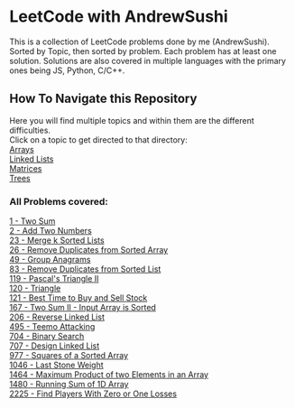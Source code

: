 # LeetCode with AndrewSushi
This is a collection of LeetCode problems done by me (AndrewSushi). Sorted by Topic, then sorted by problem. Each problem has at least one solution. Solutions are also covered in multiple languages with the primary ones being JS, Python, C/C++. 

## How To Navigate this Repository
Here you will find multiple topics and within them are the different difficulties.  
Click on a topic to get directed to that directory:  
[Arrays](Arrays)  
[Linked Lists](Linked_Lists)  
[Matrices](Matrices)  
[Trees](Trees)  

### All Problems covered:
[1 - Two Sum](1)  
[2 - Add Two Numbers](2)  
[23 - Merge k Sorted Lists](23)  
[26 - Remove Duplicates from Sorted Array](26)  
[49 - Group Anagrams](49)  
[83 - Remove Duplicates from Sorted List](83)  
[119 - Pascal's Triangle II](119)  
[120 - Triangle](120)  
[121 - Best Time to Buy and Sell Stock](121)  
[167 - Two Sum II - Input Array is Sorted](167)  
[206 - Reverse Linked List](206)  
[495 - Teemo Attacking](495)  
[704 - Binary Search](704)  
[707 - Design Linked List](707)  
[977 - Squares of a Sorted Array](977)  
[1046 - Last Stone Weight](1046)  
[1464 - Maximum Product of two Elements in an Array](1464)  
[1480 - Running Sum of 1D Array](1480)  
[2225 - Find Players With Zero or One Losses](2225)  